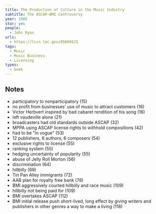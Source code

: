 ```yaml
---
title: The Production of Culture in the Music Industry
subtitle: The ASCAP-BMI Controversy
year: 1985
star: yes
people:
  - John Ryan
urls:
  - https://lccn.loc.gov/85009121
tags:
  - Music
  - Music Business
  - Licensing
types:
  - book
---
```


## Notes
- participatory to nonparticipatory  (15)
- no profit from businesses' use of music to attract customers  (16)
- Victor Herbvert inspired by bad cabaret rendition of his song  (16)
- left vaudeville alone  (21)
- broadcasters had old standards outside ASCAP  (32)
- MPPA using ASCAP license rights to withhold compositions  (42)
- had to be "in vogue"  (53)
- 12 publishers, 6 authors, 6 composers  (54)
- exclusive rights to license  (55)
- ranking system  (55)
- hedging uncertainty of popularity  (55)
- abuse of Jelly Roll Morton  (56)
- discrimination  (64)
- hillbilly  (69)
- Tin Pan Alley immigrants  (72)
- AAB plan for royalty free bank  (78)
- BMI aggressively courted hillbilly and race music  (109)
- hillbilly not being paid for  (109)
- BMI overtakes ASCAP  (112)
- BMI initial release push short-lived, long effect by giving writers and publishers in other genres a way to make a living  (118)
